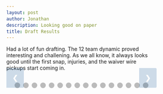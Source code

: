```yaml
---
layout: post
author: Jonathan
description: Looking good on paper
title: Draft Results
---
```

Had a lot of fun drafting. The 12 team dynamic proved interesting and challening. As we all know, it always looks good until the first snap, injuries, and the waiver wire pickups start coming in.
<!-- HTML -->

<!-- Slideshow container -->
<div class="slideshow-container">

  <!-- Full-width images with number and caption text -->
  <div class="mySlides fade">
    <img src="/assets/draft/r1.png" style="width:100%">
  </div>

  <div class="mySlides fade">
    <img src="/assets/draft/r2.png" style="width:100%">
  </div>

  <div class="mySlides fade">
    <img src="/assets/draft/r3.png" style="width:100%">
  </div>

  <div class="mySlides fade">
    <img src="/assets/draft/r4.png" style="width:100%">
  </div>

  <div class="mySlides fade">
    <img src="/assets/draft/r5.png" style="width:100%">
  </div>

  <div class="mySlides fade">
    <img src="/assets/draft/r6.png" style="width:100%">
  </div>

  <div class="mySlides fade">
    <img src="/assets/draft/r7.png" style="width:100%">
  </div>

  <div class="mySlides fade">
    <img src="/assets/draft/r8.png" style="width:100%">
  </div>

  <div class="mySlides fade">
    <img src="/assets/draft/r9.png" style="width:100%">
  </div>

  <div class="mySlides fade">
    <img src="/assets/draft/r10.png" style="width:100%">
  </div>

  <div class="mySlides fade">
    <img src="/assets/draft/r11.png" style="width:100%">
  </div>

  <div class="mySlides fade">
    <img src="/assets/draft/r12.png" style="width:100%">
  </div>

  <div class="mySlides fade">
    <img src="/assets/draft/r13.png" style="width:100%">
  </div>

  <div class="mySlides fade">
    <img src="/assets/draft/r14.png" style="width:100%">
  </div>

  <div class="mySlides fade">
    <img src="/assets/draft/r15.png" style="width:100%">
  </div>

  <div class="mySlides fade">
    <img src="/assets/draft/r16.png" style="width:100%">
  </div>

<!-- Next and previous buttons -->
  <a class="imageprev" onclick="plusSlides(-1)">&#10094;</a>
  <a class="imagenext" onclick="plusSlides(1)">&#10095;</a>
</div>
<br>

<!-- The dots/circles -->
<div style="text-align:center">
  <span class="dot" onclick="currentSlide(1)"></span> 
  <span class="dot" onclick="currentSlide(2)"></span> 
  <span class="dot" onclick="currentSlide(3)"></span>
  <span class="dot" onclick="currentSlide(4)"></span>
  <span class="dot" onclick="currentSlide(5)"></span> 
  <span class="dot" onclick="currentSlide(6)"></span> 
  <span class="dot" onclick="currentSlide(7)"></span> 
  <span class="dot" onclick="currentSlide(8)"></span>
  <span class="dot" onclick="currentSlide(9)"></span>
  <span class="dot" onclick="currentSlide(10)"></span> 
  <span class="dot" onclick="currentSlide(11)"></span> 
  <span class="dot" onclick="currentSlide(12)"></span> 
  <span class="dot" onclick="currentSlide(13)"></span> 
  <span class="dot" onclick="currentSlide(14)"></span> 
  <span class="dot" onclick="currentSlide(15)"></span> 
  <span class="dot" onclick="currentSlide(16)"></span> 
</div>

<!-- CSS -->
<style>
* {box-sizing:border-box}

/* Slideshow container */
.slideshow-container {
  max-width: 1000px;
  position: relative;
  margin: auto;
}

/* Hide the images by default */
.mySlides {
  display: none;
}

/* Next & previous buttons */
.imageprev, .imagenext {
  cursor: pointer;
  position: absolute;
  top: 40%;
  width: auto;
  margin-top: -22px;
  padding: 16px;
  background-color: #145998;
  color: white;
  font-weight: bold;
  font-size: 18px;
  transition: 0.6s ease;
  border-radius: 0 3px 3px 0;
  user-select: none;
  opacity: 0.2;
}

/* Position the "next button" to the right */
.imagenext {
  right: 0;
  background-color: #145998;
  color: white;
}

/* On hover, add a black background color with a little bit see-through */
.imageprev:hover, .next:hover {
  background-color: rgba(0,0,0,0.8);
  opacity: 0.7;
}

/* Caption text */
.text {
  color: #f2f2f2;
  font-size: 15px;
  padding: 8px 12px;
  position: absolute;
  bottom: 8px;
  width: 100%;
  text-align: center;
}

/* Number text (1/3 etc) */
.numbertext {
  color: #f2f2f2;
  font-size: 12px;
  padding: 8px 12px;
  position: absolute;
  top: 0;
}

/* The dots/bullets/indicators */
.dot {
  cursor: pointer;
  height: 15px;
  width: 15px;
  margin: 0 2px;
  background-color: #bbb;
  border-radius: 50%;
  display: inline-block;
  transition: background-color 0.6s ease;
}

.round {
  border-radius: 50%;
}

.active, .dot:hover {
  background-color: #145998;
}

/* Fading animation */
.fade {
  -webkit-animation-name: fade;
  -webkit-animation-duration: 1.5s;
  animation-name: fade;
  animation-duration: 1.5s;
}

@-webkit-keyframes fade {
  from {opacity: .4} 
  to {opacity: 1}
}

@keyframes fade {
  from {opacity: .4} 
  to {opacity: 1}
}

</style>

<script>
var slideIndex = 1;
showSlides(slideIndex);

// Next/previous controls
function plusSlides(n) {
  showSlides(slideIndex += n);
}

// Thumbnail image controls
function currentSlide(n) {
  showSlides(slideIndex = n);
}

function showSlides(n) {
  var i;
  var slides = document.getElementsByClassName("mySlides");
  var dots = document.getElementsByClassName("dot");
  if (n > slides.length) {slideIndex = 1} 
  if (n < 1) {slideIndex = slides.length}
  for (i = 0; i < slides.length; i++) {
      slides[i].style.display = "none"; 
  }
  for (i = 0; i < dots.length; i++) {
      dots[i].className = dots[i].className.replace(" active", "");
  }
  slides[slideIndex-1].style.display = "block"; 
  dots[slideIndex-1].className += " active";
}
</script>
